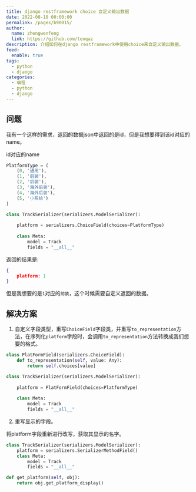 ```yaml
---
title: django restframework choice 自定义输出数据
date: 2022-08-10 00:00:00
permalink: /pages/b90015/
author: 
  name: zhengwenfeng
  link: https://github.com/tenqaz
description: 介绍如何在django restframework中使用choice来自定义输出数据。
feed: 
  enable: true
tags: 
  - python
  - django
categories: 
  - 编程
  - python
  - django
---
```




## 问题

我有一个这样的需求，返回的数据json中返回的是id，但是我想要得到该id对应的name。

id对应的name
```python
PlatformType = (   
    (0, '通用'),   
    (1, '前装'),   
    (2, '后装'),   
    (3, '海外前装'),   
    (4, '海外后装'),   
    (5, '小系统')
)
```

```python
class TrackSerializer(serializers.ModelSerializer):
    
    platform = serializers.ChoiceField(choices=PlatformType)
    
    class Meta:    
        model = Track    
        fields = "__all__"
```

返回的结果是:
```json
{
    platform: 1
}
```

但是我想要的是`1`对应的`前装`，这个时候需要自定义返回的数据。

## 解决方案

1. 自定义字段类型，重写`ChoiceField`字段类，并重写`to_representation`方法，在序列化`platform`字段时，会调用`to_representation`方法转换成我们想要的格式。

```python
class PlatFormField(serializers.ChoiceField):    
    def to_representation(self, value: Any):        
        return self.choices[value]

class TrackSerializer(serializers.ModelSerializer):
    
    platform = PlatFormField(choices=PlatformType)
    
    class Meta:    
        model = Track    
        fields = "__all__"

```

2. 重写显示的字段。

将platform字段重新进行改写，获取其显示的名字。

```python
class TrackSerializer(serializers.ModelSerializer):
    platform = serializers.SerializerMethodField()
    class Meta:
        model = Track
        fields = "__all__"

def get_platform(self, obj):
    return obj.get_platform_display()

```